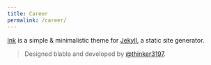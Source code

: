```yaml
---
title: Career
permalink: /career/
---
```


<p class="heavy-title"><a href="http://github.com/thinker3197/Ink">Ink</a> is a simple & minimalistic theme for <a href="http://jekyllrb.com">Jekyll</a>, a static site generator.</p>

>Designed blabla and developed by [@thinker3197](https://github.com/thinker3197).
